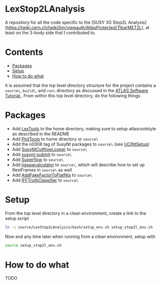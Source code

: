 LexStop2LAnalysis
=============

A repository for all the code specific to the [SUSY 3G Stop2L Analysis]
(https://twiki.cern.ch/twiki/bin/viewauth/AtlasProtected/TtbarMET2L), 
at least on the 3-body side that I contributed to.

# Contents

* [Packages](#packages)
* [Setup](#setup)
* [How to do what](#how-to-do-what)

It is assumed that the top level directory structure for the project contains a `source\`, `build\`, and `run\` directory as discussed in the [ATLAS Software Tutorial ](https://atlassoftwaredocs.web.cern.ch/ABtutorial/release_setup/).
From within this top level directory, do the following things

# Packages
- Add [LexTools](https://github.com/alexarmstrongvi/LexTools) to the home directory, making sure to setup atlasrootstyle as described in the README
- Add [PlotTools](https://github.com/alexarmstrongvi/PlotTools) to home directory or `source\`
- Add the n0308 tag of SusyNt packages to `source\` (see [UCINtSetup](https://gitlab.cern.ch/alarmstr/UCINtSetup))
- Add [SusyNtCutflowLooper](https://gitlab.cern.ch/alarmstr/SusyNtCutflowLooper) to `source\`
- Add [susynt-submit](https://gitlab.cern.ch/susynt/susynt-submit) to `source\`
- Add [Superflow](https://gitlab.cern.ch/susynt/superflow) to `source\`
- Add [jigsawcalculator](https://gitlab.cern.ch/alarmstr/jigsawcalculator) to `source\`, which will describe how to set up RestFrames in `source\` as well
- Add [AddFakeFactorToFlatNts](https://gitlab.cern.ch/alarmstr/AddFakeFactorToFlatNts) to `source\`
- Add [IFFTruthClassifier](https://gitlab.cern.ch/ATLAS-IFF/IFFTruthClassifier) to `source\`

# Setup

From the top level directory in a clean environment, create a link to the setup script 
```bash
ln -s source/LexStop2LAnalysis/bash/setup_env.sh setup_stop2l_env.sh
```
Now and any time later when running from a clean environment, setup with
```bash
source setup_stop2l_env.sh
```

# How to do what

TODO
